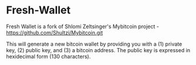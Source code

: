 # Fresh-Wallet

Fresh Wallet is a fork of Shlomi Zeltsinger's Mybitcoin project - https://github.com/Shultzi/Mybitcoin.git

This will generate a new bitcoin wallet by providing you with a (1) private key, (2) public key, and (3) a bitcoin address. The public key is expressed in hexidecimal form (130 characters).
